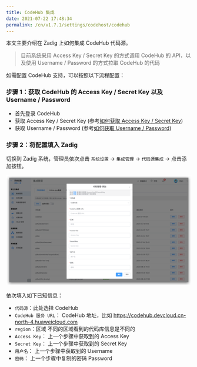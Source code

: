 ```yaml
---
title: CodeHub 集成
date: 2021-07-22 17:48:34
permalink: /cn/v1.7.1/settings/codehost/codehub
---
```


本文主要介绍在 Zadig 上如何集成 CodeHub 代码源。

> 目前系统采用 Access Key / Secret Key 的方式调用 CodeHub 的 API，以及使用 Username / Password 的方式拉取 CodeHub 的代码

如需配置 CodeHub 支持，可以按照以下流程配置：

### 步骤 1：获取 CodeHub 的 Access Key / Secret Key 以及 Username / Password

- 首先登录 CodeHub
- 获取 Access Key / Secret Key (参考[如何获取 Access Key / Secret Key](https://support.huaweicloud.com/devg-apisign/api-sign-provide-aksk.html))  
- 获取 Username / Password (参考[如何获取 Username / Password](https://support.huaweicloud.com/usermanual-codehub/codehub_ug_8003.html))


### 步骤 2：将配置填入 Zadig

切换到 Zadig 系统，管理员依次点击 `系统设置` -> `集成管理` -> `代码源集成` -> 点击添加按钮。

![codehub-integration](../_images/codehub_integration.png)

依次填入如下已知信息：

- `代码源`：此处选择 CodeHub
- `CodeHub 服务 URL`： CodeHub 地址，比如 https://codehub.devcloud.cn-north-4.huaweicloud.com
- `region`：区域 不同的区域看到的代码库信息是不同的
- `Access Key`： 上一个步骤中获取到的 Access Key
- `Secret Key`： 上一个步骤中获取到的 Secret Key 
- `用户名`： 上一个步骤中获取到的 Username
- `密码`： 上一个步骤中复制的密码 Password
